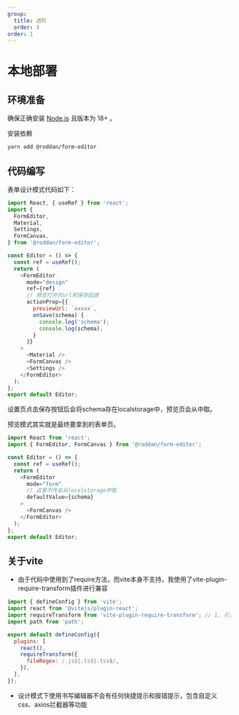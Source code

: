 ```yaml
---
group:
  title: 进阶
  order: 3
order: 1
---
```


# 本地部署
## 环境准备
确保正确安装 <a href='https://nodejs.org/en/' target='_blank'>Node.js</a> 且版本为 18+ 。

安装依赖
```sh
yarn add @roddan/form-editor
```

## 代码编写
表单设计模式代码如下：
```javascript
import React, { useRef } from 'react';
import {
  FormEditor,
  Material,
  Settings,
  FormCanvas,
} from '@roddan/form-editor';

const Editor = () => {
  const ref = useRef();
  return (
    <FormEditor
      mode="design"
      ref={ref}
      // 预览打开的url和保存回调
      actionProp={{
        previewUrl: `xxxxx`,
        onSave(schema) {
          console.log('schema');
          console.log(schema);
        }
      }}
    >
      <Material />
      <FormCanvas />
      <Settings />
    </FormEditor>
  );
};
export default Editor;
```

设置页点击保存按钮后会将schema存在localstorage中，预览页会从中取。

预览模式其实就是最终要拿到的表单页。
```javascript
import React from 'react';
import { FormEditor, FormCanvas } from '@roddan/form-editor';

const Editor = () => {
  const ref = useRef();
  return (
    <FormEditor
      mode="form"
      // 这里不传会从localstorage中取
      defaultValue={schema}
    >
      <FormCanvas />
    </FormEditor>
  );
};
export default Editor;
```
## 关于vite
- 由于代码中使用到了require方法，而vite本身不支持，我使用了vite-plugin-require-transform插件进行兼容
```javascript
import { defineConfig } from 'vite';
import react from '@vitejs/plugin-react';
import requireTransform from 'vite-plugin-require-transform'; // 1. 引入插件
import path from 'path';

export default defineConfig({
  plugins: [
    react(),
    requireTransform({
      fileRegex: /.js$|.ts$|.tsx$/,
    }),
  ],
});
```
- 设计模式下使用书写编辑器不会有任何快捷提示和报错提示，包含自定义css、axios拦截器等功能